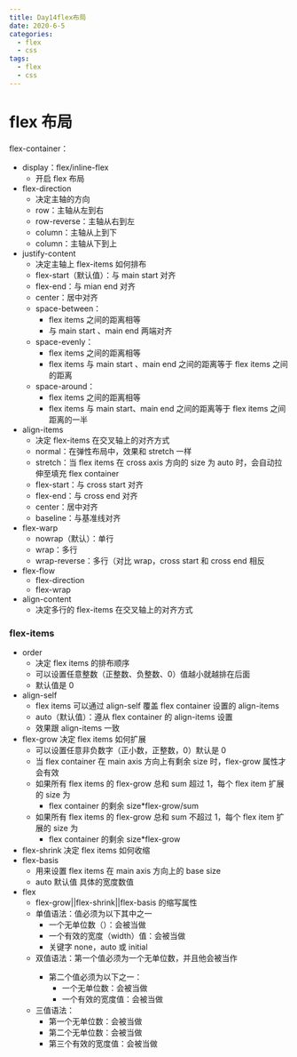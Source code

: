 ```yaml
---
title: Day14flex布局
date: 2020-6-5
categories:
  - flex
  - css
tags:
  - flex
  - css
---
```


<!-- more -->

# flex 布局

flex-container：

- display：flex/inline-flex
  - 开启 flex 布局
- flex-direction
  - 决定主轴的方向
  - row：主轴从左到右
  - row-reverse：主轴从右到左
  - column：主轴从上到下
  - column：主轴从下到上
- justify-content
  - 决定主轴上 flex-items 如何排布
  - flex-start（默认值）：与 main start 对齐
  - flex-end：与 mian end 对齐
  - center：居中对齐
  - space-between：
    - flex items 之间的距离相等
    - 与 main start 、main end 两端对齐
  - space-evenly：
    - flex items 之间的距离相等
    - flex items 与 main start 、main end 之间的距离等于 flex items 之间的距离
  - space-around：
    - flex items 之间的距离相等
    - flex items 与 main start、main end 之间的距离等于 flex items 之间距离的一半
- align-items
  - 决定 flex-items 在交叉轴上的对齐方式
  - normal：在弹性布局中，效果和 stretch 一样
  - stretch：当 flex items 在 cross axis 方向的 size 为 auto 时，会自动拉伸至填充 flex container
  - flex-start：与 cross start 对齐
  - flex-end：与 cross end 对齐
  - center：居中对齐
  - baseline：与基准线对齐
- flex-warp
  - nowrap（默认）：单行
  - wrap：多行
  - wrap-reverse：多行（对比 wrap，cross start 和 cross end 相反
- flex-flow
  - flex-direction
  - flex-wrap
- align-content
  - 决定多行的 flex-items 在交叉轴上的对齐方式

### flex-items

- order
  - 决定 flex items 的排布顺序
  - 可以设置任意整数（正整数、负整数、0）值越小就越排在后面
  - 默认值是 0
- align-self
  - flex items 可以通过 align-self 覆盖 flex container 设置的 align-items
  - auto（默认值）：遵从 flex container 的 align-items 设置
  - 效果跟 align-items 一致
- flex-grow 决定 flex items 如何扩展
  - 可以设置任意非负数字（正小数，正整数，0）默认是 0
  - 当 flex container 在 main axis 方向上有剩余 size 时，flex-grow 属性才会有效
  - 如果所有 flex items 的 flex-grow 总和 sum 超过 1，每个 flex item 扩展的 size 为
    - flex container 的剩余 size\*flex-grow/sum
  - 如果所有 flex items 的 flex-grow 总和 sum 不超过 1，每个 flex item 扩展的 size 为
    - flex container 的剩余 size\*flex-grow
- flex-shrink 决定 flex items 如何收缩
- flex-basis
  - 用来设置 flex items 在 main axis 方向上的 base size
  - auto 默认值 具体的宽度数值
- flex
  - flex-grow||flex-shrink||flex-basis 的缩写属性
  - 单值语法：值必须为以下其中之一
    - 一个无单位数（<number>）：会被当做<flex-grow>
    - 一个有效的宽度（width）值：会被当做<flex-basis>
    - 关键字 none，auto 或 initial
  - 双值语法：第一个值必须为一个无单位数，并且他会被当作<flex-grow>
    - 第二个值必须为以下之一：
      - 一个无单位数：会被当做<flex-shrink>
      - 一个有效的宽度值：会被当做<flex-basis>
  - 三值语法：
    - 第一个无单位数：会被当做<flex-grow>
    - 第二个无单位数：会被当做<flex-shrink>
    - 第三个有效的宽度值：会被当做<flex-basis>
